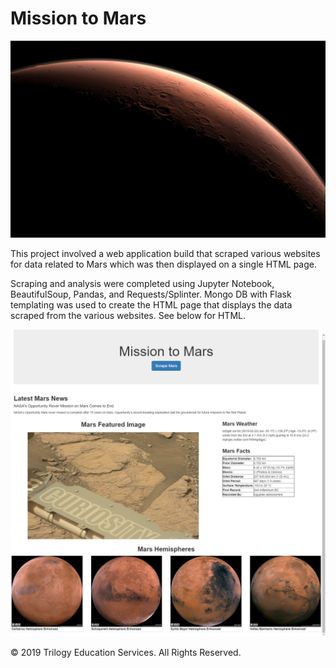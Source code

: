 # Mission to Mars

![mission_to_mars](mission_to_mars.jpg)

This project involved a web application build that scraped various websites for data related to Mars which was then displayed on a single HTML page.

Scraping and analysis were completed using Jupyter Notebook, BeautifulSoup, Pandas, and Requests/Splinter.  Mongo DB with Flask templating was used to create the HTML page that displays the data scraped from the various websites.  See below for HTML.

![mission_to_mars](Mission_to_Mars_screenshot.png)

© 2019 Trilogy Education Services. All Rights Reserved.

